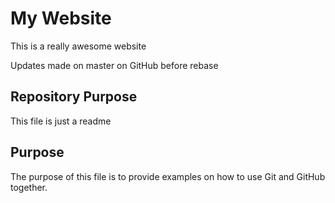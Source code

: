 # My Website

This is a really awesome website

Updates made on master on GitHub before rebase

## Repository Purpose

This file is just a readme

## Purpose

The purpose of this file is to provide examples
on how to use Git and GitHub together.